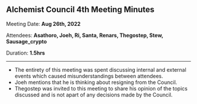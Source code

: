 ## Alchemist Council 4th Meeting Minutes

Meeting Date: **Aug 26th, 2022**

Attendees: **Asathoro, Joeh, Ri, Santa, Renars, Thegostep, Stew, Sausage_crypto**

Duration: **1.5hrs**

***

* The entirety of this meeting was spent discussing internal and external events which caused misunderstandings between attendees.
* Joeh mentions that he is thinking about resigning from the Council.
* Thegostep was invited to this meeting to share his opinion of the topics discussed and is not apart of any decisions made by the Council.
